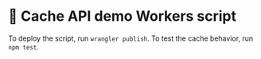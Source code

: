 # 👷 Cache API demo Workers script

To deploy the script, run `wrangler publish`.
To test the cache behavior, run `npm test`.
